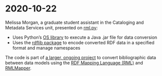 # 2020-10-22
Melissa Morgan, a graduate student assistant in the Cataloging and Metadata Services unit, presented on [rml.py](https://github.com/uw-libraries-python-interest-group/meetings/blob/main/20201022/rml.py):

- Uses Python’s [OS library](https://docs.python.org/3.6/library/os.html) to execute a Java .jar file for data conversion
- Uses the [rdflib package](https://rdflib.readthedocs.io/en/stable/) to encode converted RDF data in a specified format and manage namespaces

The code is part of [a larger, ongoing project](https://github.com/uwlib-cams/rml) to convert bibliographic data between data models using the [RDF Mapping Language (RML)](https://rml.io/specs/rml/) and [RMLMapper](https://github.com/RMLio/rmlmapper-java).
